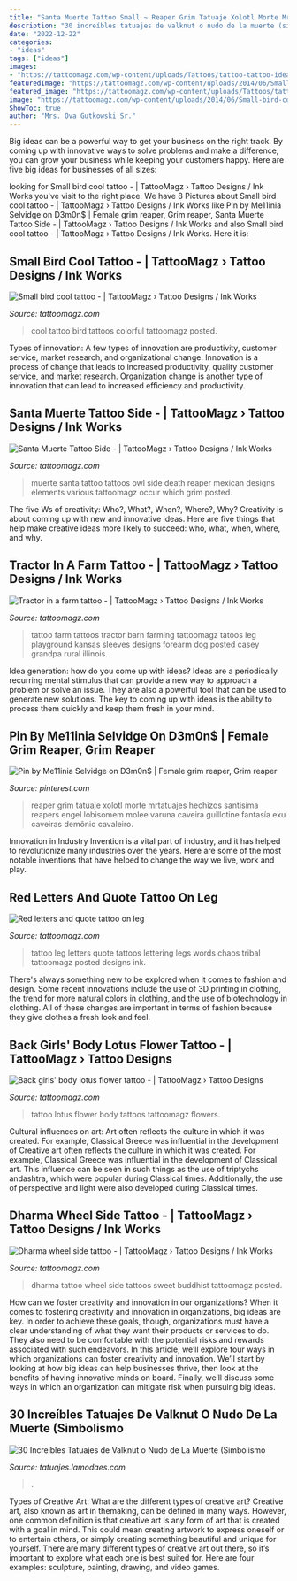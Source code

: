 ```yaml
---
title: "Santa Muerte Tattoo Small ~ Reaper Grim Tatuaje Xolotl Morte Mrtatuajes Hechizos Santisima Reapers Engel Lobisomem Molee Varuna Caveira Guillotine Fantasía Exu Caveiras Demônio Cavaleiro"
description: "30 increíbles tatuajes de valknut o nudo de la muerte (simbolismo"
date: "2022-12-22"
categories:
- "ideas"
tags: ["ideas"]
images:
- "https://tattoomagz.com/wp-content/uploads/Tattoos/tattoo-tattoo-ideas-flower-tattoo/Back-girls-body-lotus-flower-tattoo-e1423574144849.jpg"
featuredImage: "https://tattoomagz.com/wp-content/uploads/2014/06/Small-bird-cool-tattoo.jpg"
featured_image: "https://tattoomagz.com/wp-content/uploads/Tattoos/tattoo/Tractor-in-a-farm-tattoo-672x900.jpg"
image: "https://tattoomagz.com/wp-content/uploads/2014/06/Small-bird-cool-tattoo.jpg"
ShowToc: true
author: "Mrs. Ova Gutkowski Sr."
---
```



Big ideas can be a powerful way to get your business on the right track. By coming up with innovative ways to solve problems and make a difference, you can grow your business while keeping your customers happy. Here are five big ideas for businesses of all sizes: 

	

		
looking for Small bird cool tattoo - | TattooMagz › Tattoo Designs / Ink Works you've visit to the right place. We have 8 Pictures about Small bird cool tattoo - | TattooMagz › Tattoo Designs / Ink Works like Pin by Me11inia Selvidge on D3m0n$ | Female grim reaper, Grim reaper, Santa Muerte Tattoo Side - | TattooMagz › Tattoo Designs / Ink Works and also Small bird cool tattoo - | TattooMagz › Tattoo Designs / Ink Works. Here it is:
		
    
## Small Bird Cool Tattoo - | TattooMagz › Tattoo Designs / Ink Works

<img loading=lazy src="https://tattoomagz.com/wp-content/uploads/2014/06/Small-bird-cool-tattoo.jpg" onerror="this.onerror=null;this.src='https://tse1.mm.bing.net/th?id=OIP.SOXhJdkgvo5lFbcKAgQi9wHaJ4&amp;pid=15.1';" alt="Small bird cool tattoo - | TattooMagz › Tattoo Designs / Ink Works">

_Source: tattoomagz.com_

>cool tattoo bird tattoos colorful tattoomagz posted. 

	

Types of innovation: A few types of innovation are productivity, customer service, market research, and organizational change.
Innovation is a process of change that leads to increased productivity, quality customer service, and market research. Organization change is another type of innovation that can lead to increased efficiency and productivity.

    
## Santa Muerte Tattoo Side - | TattooMagz › Tattoo Designs / Ink Works

<img loading=lazy src="https://tattoomagz.com/wp-content/uploads/santa-muerte-tattoos-tattoo-art-santa-muerte-tattoos-various-elements-which-can-occur-37643.jpg" onerror="this.onerror=null;this.src='https://tse3.mm.bing.net/th?id=OIP.C13t3FAks1UMi9suVGVAzgAAAA&amp;pid=15.1';" alt="Santa Muerte Tattoo Side - | TattooMagz › Tattoo Designs / Ink Works">

_Source: tattoomagz.com_

>muerte santa tattoo tattoos owl side death reaper mexican designs elements various tattoomagz occur which grim posted. 

	

The five Ws of creativity: Who?, What?, When?, Where?, Why?
Creativity is about coming up with new and innovative ideas. Here are five things that help make creative ideas more likely to succeed: who, what, when, where, and why.

    
## Tractor In A Farm Tattoo - | TattooMagz › Tattoo Designs / Ink Works

<img loading=lazy src="https://tattoomagz.com/wp-content/uploads/Tattoos/tattoo/Tractor-in-a-farm-tattoo-672x900.jpg" onerror="this.onerror=null;this.src='https://tse2.mm.bing.net/th?id=OIP.WhVfaHHgY18BwirfPco2DgHaJ6&amp;pid=15.1';" alt="Tractor in a farm tattoo - | TattooMagz › Tattoo Designs / Ink Works">

_Source: tattoomagz.com_

>tattoo farm tattoos tractor barn farming tattoomagz tatoos leg playground kansas sleeves designs forearm dog posted casey grandpa rural illinois. 

	

Idea generation: how do you come up with ideas?
Ideas are a periodically recurring mental stimulus that can provide a new way to approach a problem or solve an issue. They are also a powerful tool that can be used to generate new solutions. The key to coming up with ideas is the ability to process them quickly and keep them fresh in your mind.

    
## Pin By Me11inia Selvidge On D3m0n$ | Female Grim Reaper, Grim Reaper

<img loading=lazy src="https://i.pinimg.com/736x/c6/4c/23/c64c23457f78443aa6cb6b559218e37a--reaper-costume-grim-reaper.jpg" onerror="this.onerror=null;this.src='https://tse2.mm.bing.net/th?id=OIP.x0AgLSZz4O_4RokVgrQP9QHaKc&amp;pid=15.1';" alt="Pin by Me11inia Selvidge on D3m0n$ | Female grim reaper, Grim reaper">

_Source: pinterest.com_

>reaper grim tatuaje xolotl morte mrtatuajes hechizos santisima reapers engel lobisomem molee varuna caveira guillotine fantasía exu caveiras demônio cavaleiro. 

	

Innovation in Industry
Invention is a vital part of industry, and it has helped to revolutionize many industries over the years. Here are some of the most notable inventions that have helped to change the way we live, work and play.

    
## Red Letters And Quote Tattoo On Leg

<img loading=lazy src="http://tattoomagz.com/wp-content/uploads/2014/07/Red-letters-and-quote-tattoo-on-leg.jpg" onerror="this.onerror=null;this.src='https://tse1.mm.bing.net/th?id=OIP.ZcEd5GP46nwzmbexEaVsIAHaJ4&amp;pid=15.1';" alt="Red letters and quote tattoo on leg">

_Source: tattoomagz.com_

>tattoo leg letters quote tattoos lettering legs words chaos tribal tattoomagz posted designs ink. 

	

There's always something new to be explored when it comes to fashion and design. Some recent innovations include the use of 3D printing in clothing, the trend for more natural colors in clothing, and the use of biotechnology in clothing. All of these changes are important in terms of fashion because they give clothes a fresh look and feel.

    
## Back Girls&#039; Body Lotus Flower Tattoo - | TattooMagz › Tattoo Designs

<img loading=lazy src="https://tattoomagz.com/wp-content/uploads/Tattoos/tattoo-tattoo-ideas-flower-tattoo/Back-girls-body-lotus-flower-tattoo-e1423574144849.jpg" onerror="this.onerror=null;this.src='https://tse1.mm.bing.net/th?id=OIP.QmYSElOzhwbGjEw9CKkZpgHaHg&amp;pid=15.1';" alt="Back girls&#039; body lotus flower tattoo - | TattooMagz › Tattoo Designs">

_Source: tattoomagz.com_

>tattoo lotus flower body tattoos tattoomagz flowers. 

	

Cultural influences on art: Art often reflects the culture in which it was created. For example, Classical Greece was influential in the development of
Creative art often reflects the culture in which it was created. For example, Classical Greece was influential in the development of Classical art. This influence can be seen in such things as the use of triptychs andashtra, which were popular during Classical times. Additionally, the use of perspective and light were also developed during Classical times.

    
## Dharma Wheel Side Tattoo - | TattooMagz › Tattoo Designs / Ink Works

<img loading=lazy src="https://tattoomagz.com/wp-content/uploads/Dharma-wheel-side-tattoo.jpg" onerror="this.onerror=null;this.src='https://tse3.mm.bing.net/th?id=OIP.ARKthTY_eHJMFysU1Yh4egHaJ6&amp;pid=15.1';" alt="Dharma wheel side tattoo - | TattooMagz › Tattoo Designs / Ink Works">

_Source: tattoomagz.com_

>dharma tattoo wheel side tattoos sweet buddhist tattoomagz posted. 

	

How can we foster creativity and innovation in our organizations?
When it comes to fostering creativity and innovation in organizations, big ideas are key. In order to achieve these goals, though, organizations must have a clear understanding of what they want their products or services to do. They also need to be comfortable with the potential risks and rewards associated with such endeavors.
In this article, we’ll explore four ways in which organizations can foster creativity and innovation. We’ll start by looking at how big ideas can help businesses thrive, then look at the benefits of having innovative minds on board. Finally, we’ll discuss some ways in which an organization can mitigate risk when pursuing big ideas.

    
## 30 Increíbles Tatuajes De Valknut O Nudo De La Muerte (Simbolismo

<img loading=lazy src="http://tatuajes.lamodaes.com/wp-content/uploads/2017/01/Tatuajes-de-Valknut-o-Nudo-de-La-Muerte-14.jpg" onerror="this.onerror=null;this.src='https://tse1.mm.bing.net/th?id=OIP.8RfybTUsmSFG45mty3twuAHaHa&amp;pid=15.1';" alt="30 Increíbles Tatuajes de Valknut o Nudo de La Muerte (Simbolismo">

_Source: tatuajes.lamodaes.com_

>. 

	

Types of Creative Art: What are the different types of creative art?
Creative art, also known as art in themaking, can be defined in many ways. However, one common definition is that creative art is any form of art that is created with a goal in mind. This could mean creating artwork to express oneself or to entertain others, or simply creating something beautiful and unique for yourself. There are many different types of creative art out there, so it’s important to explore what each one is best suited for. Here are four examples: sculpture, painting, drawing, and video games.

